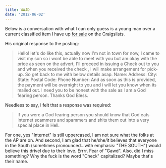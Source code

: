 ```yaml
---
title: WWJD
date: '2012-06-02'
---
```


Below is a conversation with what I can only guess is a young man over a
current classified item I have up [for sale][1] on the Craigslists.

His original response to the posting:

> Hello! let's do like this, actually now I'm not in town for now, I came to visit my son so i wont be able to meet with you but am okay with the price as seen on the advert, I'll proceed in issuing a Check out to you and when you received the check , I will make arrangement for pick-up. So get back to me with below details asap.
> Name:
> Address:
> City:
> State:
> Postal Code:
> Phone Number:
> And as soon as this is provided, the payment will be overnight to you and i will let you know when its mailed out. I need you to be honest with the sale as I am a God fearing person.
> Thanks
> God Bless.

Needless to say, I felt that a response was required:

> If you were a God fearing person you should know that God eats
> Internet scammers and spammers and shits them out into a very special
> place in Hell.

For one, yes "Internet" is still uppercased, I am not sure what the
folks at the AP are on. And second, I am glad that he/she/it believes
that everyone in the South (sometimes pronounced...with emphasis: "THE
SOUTH") would believe this drivel due to their love. Errrr. Fear of "Gawd". Also, did
I miss something? Why the fuck is the word "Check" capitalized? Maybe
that's their name.


[1]: http://greensboro.craigslist.org/
